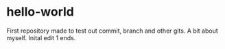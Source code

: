 # hello-world
First repository made to test out commit, branch and other gits.
A bit about myself.
Inital edit 1 ends.
